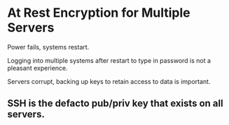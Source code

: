 # At Rest Encryption for Multiple Servers

Power fails, systems restart.

Logging into multiple systems after restart to type in password is not a pleasant experience.

Servers corrupt, backing up keys to retain access to data is important.


SSH is the defacto pub/priv key that exists on all servers.
  - 


